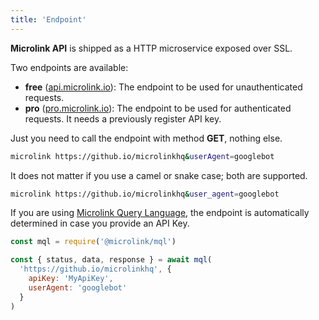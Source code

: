 ```yaml
---
title: 'Endpoint'
---
```


**Microlink API** is shipped as a HTTP microservice exposed over SSL. 

Two endpoints are available:

- **free** ([api.microlink.io](https://api.microlink.io)): The endpoint to be used for unauthenticated requests.
- **pro** ([pro.microlink.io](https://pro.microlink.io)): The endpoint to be used for authenticated requests. It needs a previously register API key.

Just you need to call the endpoint with method **GET**, nothing else.

```bash
microlink https://github.io/microlinkhq&userAgent=googlebot
```

<Figcaption children='Any additional API Parameter needs to be provided as query parameter.' />

It does not matter if you use a camel or snake case; both are supported.

```bash
microlink https://github.io/microlinkhq&user_agent=googlebot
```

<Figcaption children='Provide the same API parameter but using snake_case has the same effect.' />

If you are using [Microlink Query Language](/docs/mql/getting-started/overview), the endpoint is automatically determined in case you provide an API Key.

```js
const mql = require('@microlink/mql')

const { status, data, response } = await mql(
  'https://github.io/microlinkhq', {
    apiKey: 'MyApiKey',
    userAgent: 'googlebot'
  }
)
```
